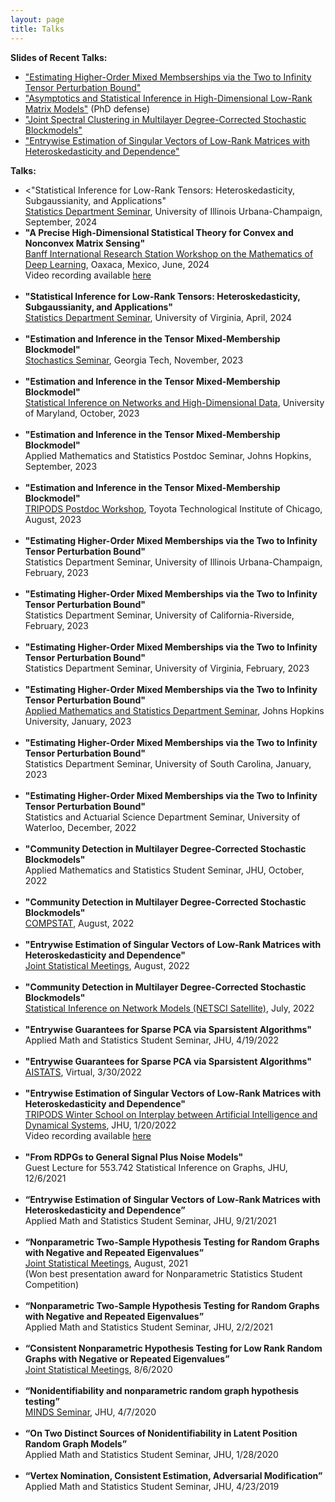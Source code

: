 ```yaml
---
layout: page
title: Talks
---
```

<b>Slides of Recent Talks:</b>
<ul>
<li><a href = "{{ BASE_PATH }}/assets/tensors.pdf">"Estimating Higher-Order Mixed Membserships via the Two to Infinity Tensor Perturbation Bound"</a></li>
<li><a href = "{{ BASE_PATH }}/assets/defense.pdf">"Asymptotics and Statistical Inference in High-Dimensional Low-Rank Matrix Models"</a> (PhD defense)</li>
<li><a href = "{{ BASE_PATH }}/assets/multilayerDCSBM.pdf">"Joint Spectral Clustering in Multilayer Degree-Corrected Stochastic Blockmodels"</a></li>
<li><a href = "{{ BASE_PATH }}/assets/entrywise.pdf">"Entrywise Estimation of Singular Vectors of Low-Rank Matrices with Heteroskedasticity and Dependence"</a></li>
</ul>

<b>Talks:</b>
<ul>
<li><"Statistical Inference for Low-Rank Tensors: Heteroskedasticity, Subgaussianity, and Applications"</b><br />
<a href = "https://calendars.illinois.edu/detail/1439?eventId=33501616">Statistics Department Seminar</a>, University of Illinois Urbana-Champaign, September, 2024<br />
</li>
<li><b>"A Precise High-Dimensional Statistical Theory for Convex and Nonconvex Matrix Sensing"</b><br />
<a href = "https://www.birs.ca/events/2024/5-day-workshops/24w5297">Banff International Research Station Workshop on the Mathematics of Deep Learning</a>, Oaxaca, Mexico, June, 2024<br/>
Video recording available <a href = "https://www.birs.ca/events/2024/5-day-workshops/24w5297/videos/watch/202406101430-Agterberg.html">here</a>
</li>
<br />
<li><b>"Statistical Inference for Low-Rank Tensors: Heteroskedasticity, Subgaussianity, and Applications"</b><br />
<a href = "https://statistics.as.virginia.edu/scheduled-colloquia">Statistics Department Seminar</a>, University of Virginia, April, 2024<br/>
</li>
<br />
<li><b>"Estimation and Inference in the Tensor Mixed-Membership Blockmodel"</b><br />
<a href = "https://math.gatech.edu/seminars-colloquia/series/stochastics-seminar/joshua-agterberg-20231102">Stochastics Seminar</a>, Georgia Tech, November, 2023<br/>
</li>
<br />
<li><b>"Estimation and Inference in the Tensor Mixed-Membership Blockmodel"</b><br />
<a href = "https://brinmrc.umd.edu/programs/workshops/fall23/fall23-workshop-statistics.html">Statistical Inference on Networks and High-Dimensional Data</a>, University of Maryland, October, 2023<br/>
</li>
<br />
<li><b>"Estimation and Inference in the Tensor Mixed-Membership Blockmodel"</b><br />
Applied Mathematics and Statistics Postdoc Seminar, Johns Hopkins, September, 2023<br/>
</li>
<br />
<li><b>"Estimation and Inference in the Tensor Mixed-Membership Blockmodel"</b><br />
<a href = "https://sites.google.com/view/tripods-postdoc-workshop/home?authuser=0">TRIPODS Postdoc Workshop</a>, Toyota Technological Institute of Chicago, August, 2023<br/>
</li>
<br />
<li><b>"Estimating Higher-Order Mixed Memberships via the Two to Infinity Tensor Perturbation Bound"</b><br />
Statistics Department Seminar, University of Illinois Urbana-Champaign, February, 2023<br/>
</li>
<br />
<li><b>"Estimating Higher-Order Mixed Memberships via the Two to Infinity Tensor Perturbation Bound"</b><br />
Statistics Department Seminar, University of California-Riverside, February, 2023<br/>
</li>
<br />
<li><b>"Estimating Higher-Order Mixed Memberships via the Two to Infinity Tensor Perturbation Bound"</b><br />
Statistics Department Seminar, University of Virginia, February, 2023<br/>
</li>
<br />
<li><b>"Estimating Higher-Order Mixed Memberships via the Two to Infinity Tensor Perturbation Bound"</b><br />
<a href = "https://engineering.jhu.edu/ams/event/ams-weekly-seminar-phd-candidate-joshua-agterberg/">Applied Mathematics and Statistics Department Seminar</a>, Johns Hopkins University, January, 2023<br/>
</li>
<br />
<li><b>"Estimating Higher-Order Mixed Memberships via the Two to Infinity Tensor Perturbation Bound"</b><br />
Statistics Department Seminar, University of South Carolina, January, 2023<br/>
</li>
<br />
<li><b>"Estimating Higher-Order Mixed Memberships via the Two to Infinity Tensor Perturbation Bound"</b><br />
Statistics and Actuarial Science Department Seminar, University of Waterloo, December, 2022<br/>
</li>
<br />
<li><b>"Community Detection in Multilayer Degree-Corrected Stochastic Blockmodels"</b><br />
Applied Mathematics and Statistics Student Seminar, JHU, October, 2022<br/>
</li>
<br />
<li><b>"Community Detection in Multilayer Degree-Corrected Stochastic Blockmodels"</b><br />
<a href = "http://www.compstat2022.org/">COMPSTAT</a>, August, 2022<br/>
</li>
<br />
<li><b>"Entrywise Estimation of Singular Vectors of Low-Rank Matrices with Heteroskedasticity and Dependence"</b><br />
<a href = "https://ww2.amstat.org/meetings/jsm/2022/onlineprogram/AbstractDetails.cfm?abstractid=323612">Joint Statistical Meetings</a>, August, 2022 <br/>
</li>
<br />
<li><b>"Community Detection in Multilayer Degree-Corrected Stochastic Blockmodels"</b><br />
<a href = "https://sinm.network/">Statistical Inference on Network Models (NETSCI Satellite)</a>, July, 2022<br/>
</li>
<br />
<li><b>"Entrywise Guarantees for Sparse PCA via Sparsistent Algorithms"</b><br />
Applied Math and Statistics Student Seminar, JHU, 4/19/2022
</li>
<br />
<li><b>"Entrywise Guarantees for Sparse PCA via Sparsistent Algorithms"</b><br />
<a href = "../assets/sparse_PCA_poster.png">AISTATS</a>, Virtual, 3/30/2022
</li>
<br />
<li><b>"Entrywise Estimation of Singular Vectors of Low-Rank Matrices with Heteroskedasticity and Dependence"</b><br />
<a href = "https://www.minds.jhu.edu/2022-tripods-winter-school-workshop-on-interplay-between-machine-learning-and-dynamical-systems/">TRIPODS Winter School on Interplay between Artificial Intelligence and Dynamical Systems</a>, JHU, 1/20/2022<br />
Video recording available <a href = "https://www.youtube.com/watch?v=2E0Oyt0tA50&ab_channel=JHUMathematicalInstituteforDataScience">here</a>
</li>
<br />
<li><b>"From RDPGs to General Signal Plus Noise Models"</b><br />
Guest Lecture for 553.742 Statistical Inference on Graphs, JHU, 12/6/2021
</li>
<br />
<li><b>“Entrywise Estimation of Singular Vectors of Low-Rank Matrices with Heteroskedasticity and Dependence”</b><br />
Applied Math and Statistics Student Seminar, JHU, 9/21/2021
</li>
<br />
<li><b>“Nonparametric Two-Sample Hypothesis Testing for Random Graphs with Negative and Repeated Eigenvalues”</b><br />
<a href="https://ww2.amstat.org/meetings/jsm/2021/onlineprogram/AbstractDetails.cfm?abstractid=317274">Joint Statistical Meetings</a>, August, 2021 <br />
(Won best presentation award for Nonparametric Statistics Student Competition)
</li>
<br />
<li><b>“Nonparametric Two-Sample Hypothesis Testing for Random Graphs with Negative and Repeated Eigenvalues”</b> <br />
Applied Math and Statistics Student Seminar, JHU, 2/2/2021
</li>
<br />
<li><b>“Consistent Nonparametric Hypothesis Testing for Low Rank Random Graphs with Negative or Repeated Eigenvalues”</b> <br />
<a href = "https://ww2.amstat.org/meetings/jsm/2020/onlineprogram/AbstractDetails.cfm?abstractid=312498">Joint Statistical Meetings</a>, 8/6/2020
</li>
<br />
<li><b>“Nonidentifiability and nonparametric random graph hypothesis testing”</b><br />
<a href = "https://www.minds.jhu.edu/event/joshua-agterberg-nonidentifiability-and-nonparametric-random-graph-hypothesis-testing/">MINDS Seminar</a>, JHU, 4/7/2020
</li>
<br />
<li><b>“On Two Distinct Sources of Nonidentifiability in Latent Position Random Graph Models”</b><br />
 Applied Math and Statistics Student Seminar, JHU, 1/28/2020
</li>
<br />
<li><b>“Vertex Nomination, Consistent Estimation, Adversarial Modification”</b><br />
Applied Math and Statistics Student Seminar, JHU, 4/23/2019
</li>
</ul>
 
